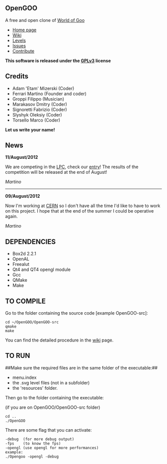 ## OpenGOO

A free and open clone of [World of Goo](http://www.worldofgoo.com/)

* [Home page](http://mandarancio.github.com/OpenGOO/)
* [Wiki](https://github.com/Mandarancio/OpenGOO/wiki)
* [Levels](http://opengoolevels.comeze.com/)
* [Issues](https://github.com/Mandarancio/OpenGOO/issues)
* [Contribute](https://github.com/Mandarancio/OpenGOO/wiki/How-to-collaborate)

__This software is released under the [GPLv3](http://www.gnu.org/licenses/gpl-3.0.html) license__


## Credits

* Adam 'Etam' Mizerski        (Coder)
* Ferrari Martino             (Founder and coder)
* Groppi Filippo              (Musician)
* Marakasov Dmitry            (Coder)
* Signoretti Fabrizio         (Coder)
* Slyshyk Oleksiy             (Coder)
* Torsello Marco              (Coder)

**Let us write your name!**


## News

__11/August/2012__

We are competing in the [LPC](lpc.opengameart.org), check our [entry](http://opengameart.org/lpc-code-entries)!
The results of the competition will be released at the end of August!

_Martino_

* * *

__09/August/2012__

Now I'm working at [CERN](www.cern.ch) so I don't have all the time I'd like to have to work on this project.
I hope that at the end of the summer I could be operative again.

_Martino_



## DEPENDENCIES

* Box2d 2.2.1
* OpenAL
* Freealut
* Qt4 and QT4 opengl module
* Gcc
* QMake
* Make

## TO COMPILE

Go to the folder containing the source code [example OpenGOO-src]:

    cd ~/OpenGOO/OpenGOO-src
    qmake
    make
    
You can find the detailed procedure in the [wiki](https://github.com/Mandarancio/OpenGOO/wiki/How-to-start) page.

## TO RUN

##Make sure the required files are in the same folder of the executable:##

* menu.index
* the .svg level files (not in a subfolder)
* the 'resources' folder.

Then go to the folder containing the executable:

(if you are on OpenGOO/OpenGOO-src folder)

    cd ..
    ./OpenGOO

There are some flag that you can activate:
  
    -debug  (for more debug output)
    -fps    (to know the fps)
    -opengl (use opengl for more performances)
    example:
    ./Opengoo -opengl -debug
    